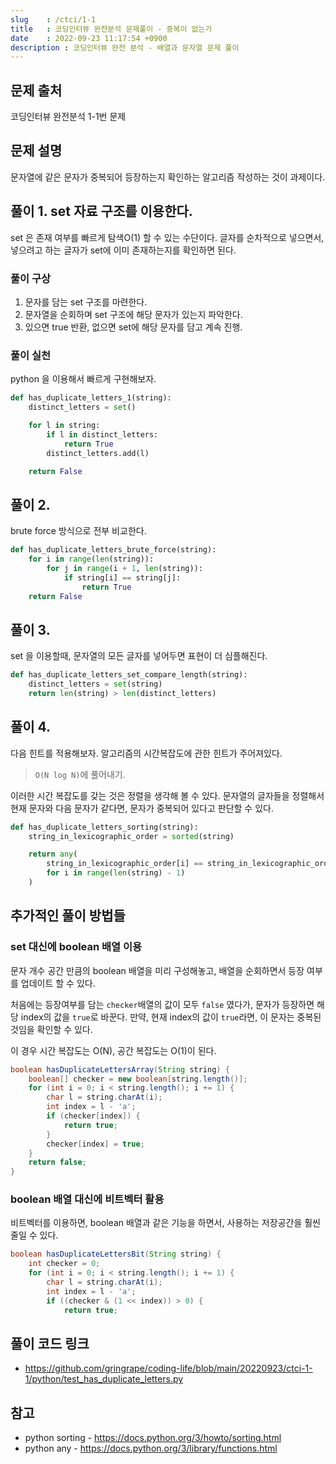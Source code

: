 ```yaml
---
slug    : /ctci/1-1
title   : 코딩인터뷰 완전분석 문제풀이 - 중복이 없는가
date    : 2022-09-23 11:17:54 +0900
description : 코딩인터뷰 완전 분석 - 배열과 문자열 문제 풀이
---
```


## 문제 출처
코딩인터뷰 완전분석 1-1번 문제

## 문제 설명
문자열에 같은 문자가 중복되어 등장하는지 확인하는 알고리즘 작성하는 것이 과제이다. 

## 풀이 1. set 자료 구조를 이용한다. 
set 은 존재 여부를 빠르게 탐색O(1) 할 수 있는 수단이다. 글자를 순차적으로 넣으면서, 넣으려고 하는 글자가 set에 이미 존재하는지를 확인하면 된다. 

### 풀이 구상
1. 문자를 담는 set 구조를 마련한다. 
2. 문자열을 순회하며 set 구조에 해당 문자가 있는지 파악한다. 
3. 있으면 true 반환, 없으면 set에 해당 문자를 담고 계속 진행.

### 풀이 실천
python 을 이용해서 빠르게 구현해보자.  

```python
def has_duplicate_letters_1(string):
    distinct_letters = set()

    for l in string:
        if l in distinct_letters:
            return True
        distinct_letters.add(l)

    return False
```

## 풀이 2.
brute force 방식으로 전부 비교한다. 
```python
def has_duplicate_letters_brute_force(string):
    for i in range(len(string)):
        for j in range(i + 1, len(string)):
            if string[i] == string[j]:
                return True
    return False
```

## 풀이 3. 
set 을 이용할때, 문자열의 모든 글자를 넣어두면
표현이 더 심플해진다.

```python
def has_duplicate_letters_set_compare_length(string):
    distinct_letters = set(string)
    return len(string) > len(distinct_letters)
```

## 풀이 4. 
다음 힌트를 적용해보자. 알고리즘의 시간복잡도에 관한 힌트가 주어져있다. 

> `O(N log N)`에 풀어내기. 

이러한 시간 복잡도를 갖는 것은 정렬을 생각해 볼 수 있다. 문자열의 글자들을 정렬해서 현재 문자와 다음 문자가 같다면, 문자가 중복되어 있다고 판단할 수 있다. 

```python
def has_duplicate_letters_sorting(string):
    string_in_lexicographic_order = sorted(string)

    return any(
        string_in_lexicographic_order[i] == string_in_lexicographic_order[i + 1]
        for i in range(len(string) - 1)
    )
```

## 추가적인 풀이 방법들
### set 대신에 boolean 배열 이용
문자 개수 공간 만큼의 boolean 배열을 미리 구성해놓고, 배열을 순회하면서 등장 여부를 업데이트 할 수 있다.

처음에는 등장여부를 담는 `checker`배열의 값이 모두 `false` 였다가, 문자가 등장하면 해당 index의 값을 `true`로 바꾼다. 만약, 현재 index의 값이 `true`라면, 이 문자는 중복된 것임을 확인할 수 있다.

이 경우 시간 복잡도는 O(N), 공간 복잡도는 O(1)이 된다. 

```java
boolean hasDuplicateLettersArray(String string) {
    boolean[] checker = new boolean[string.length()];
    for (int i = 0; i < string.length(); i += 1) {
        char l = string.charAt(i);
        int index = l - 'a';
        if (checker[index]) {
            return true;
        }
        checker[index] = true;
    }
    return false;
}
```

### boolean 배열 대신에 비트벡터 활용
비트벡터를 이용하면, boolean 배열과 같은 기능을 하면서,  사용하는 저장공간을 훨씬 줄일 수 있다.

```java
boolean hasDuplicateLettersBit(String string) {
    int checker = 0;
    for (int i = 0; i < string.length(); i += 1) {
        char l = string.charAt(i);
        int index = l - 'a';
        if ((checker & (1 << index)) > 0) {
            return true;
```

## 풀이 코드 링크 
-  https://github.com/gringrape/coding-life/blob/main/20220923/ctci-1-1/python/test_has_duplicate_letters.py

## 참고
- python sorting - https://docs.python.org/3/howto/sorting.html
- python any - https://docs.python.org/3/library/functions.html

